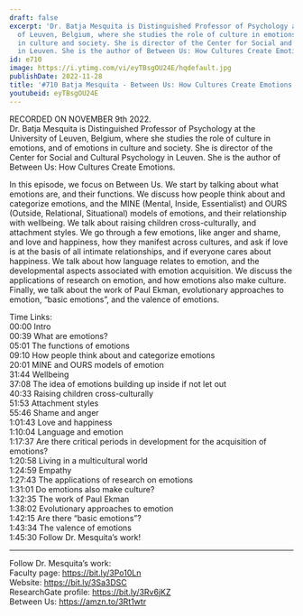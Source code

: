 ```yaml
---
draft: false
excerpt: 'Dr. Batja Mesquita is Distinguished Professor of Psychology at the University
  of Leuven, Belgium, where she studies the role of culture in emotions, and of emotions
  in culture and society. She is director of the Center for Social and Cultural Psychology
  in Leuven. She is the author of Between Us: How Cultures Create Emotions.'
id: e710
image: https://i.ytimg.com/vi/eyTBsgOU24E/hqdefault.jpg
publishDate: 2022-11-28
title: '#710 Batja Mesquita - Between Us: How Cultures Create Emotions'
youtubeid: eyTBsgOU24E
---
```

RECORDED ON NOVEMBER 9th 2022.  
Dr. Batja Mesquita is Distinguished Professor of Psychology at the University of Leuven, Belgium, where she studies the role of culture in emotions, and of emotions in culture and society. She is director of the Center for Social and Cultural Psychology in Leuven. She is the author of Between Us: How Cultures Create Emotions.

In this episode, we focus on Between Us. We start by talking about what emotions are, and their functions. We discuss how people think about and categorize emotions, and the MINE (Mental, Inside, Essentialist) and OURS (Outside, Relational, Situational) models of emotions, and their relationship with wellbeing. We talk about raising children cross-culturally, and attachment styles. We go through a few emotions, like anger and shame, and love and happiness, how they manifest across cultures, and ask if love is at the basis of all intimate relationships, and if everyone cares about happiness. We talk about how language relates to emotion, and the developmental aspects associated with emotion acquisition. We discuss the applications of research on emotion, and how emotions also make culture. Finally, we talk about the work of Paul Ekman, evolutionary approaches to emotion, “basic emotions”, and the valence of emotions.

Time Links:  
00:00 Intro  
00:39  What are emotions?  
05:01  The functions of emotions  
09:10  How people think about and categorize emotions  
20:01  MINE and OURS models of emotion  
31:44  Wellbeing  
37:08  The idea of emotions building up inside if not let out  
40:33  Raising children cross-culturally  
51:53  Attachment styles  
55:46  Shame and anger  
1:01:43  Love and happiness  
1:10:04  Language and emotion  
1:17:37  Are there critical periods in development for the acquisition of emotions?  
1:20:58  Living in a multicultural world  
1:24:59  Empathy  
1:27:43  The applications of research on emotions  
1:31:01  Do emotions also make culture?  
1:32:35  The work of Paul Ekman  
1:38:02  Evolutionary approaches to emotion  
1:42:15  Are there “basic emotions”?  
1:43:34  The valence of emotions  
1:45:30  Follow Dr. Mesquita’s work!

---

Follow Dr. Mesquita’s work:  
Faculty page: https://bit.ly/3Po10Ln  
Website: https://bit.ly/3Sa3DSC  
ResearchGate profile: https://bit.ly/3Rv6jKZ  
Between Us: https://amzn.to/3Rt1wtr
